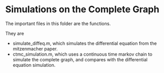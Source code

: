 # Simulations on the Complete Graph

The important files in this folder are the functions.

They are
- simulate_diffeq.m, which simulates the differential equation from the mitzenmacher paper.
- ctmc_simulation.m, which uses a continuous time markov chain to simulate the complete graph,
					 and compares with the differential equation simulation.